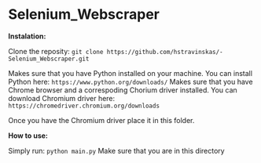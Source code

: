 #  Selenium_Webscraper
 
**Instalation:**

Clone the reposity: `git clone https://github.com/hstravinskas/-Selenium_Webscraper.git`

Makes sure that you have Python installed on your machine. You can install Python here:
`https://www.python.org/downloads/`
Makes sure that you have Chrome browser and a correspoding Chorium driver installed.
You can download Chromium driver here:
`https://chromedriver.chromium.org/downloads`

Once you have the Chromium driver place it in this folder.

**How to use:**

Simply run:
`python main.py`
Make sure that you are in this directory 
